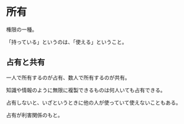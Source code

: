 # 所有

権限の一種。

「持っている」というのは、「使える」ということ。

## 占有と共有

一人で所有するのが占有、数人で所有するのが共有。

知識や情報のように無限に複製できるものは何人いても占有できる。

占有しないと、いざというときに他の人が使っていて使えないこともある。

占有が利害関係のもと。
